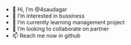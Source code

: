- 👋 Hi, I’m @4saudagar
- 👀 I’m interested in bussiness
- 🌱 I’m currently learning management project
- 💞️ I’m looking to collaborate on partner
- 📫 Reach me now in github

<!---
4saudagar/4saudagar is a ✨ special ✨ repository because its `README.md` (this file) appears on your GitHub profile.
You can click the Preview link to take a look at your changes.
--->
